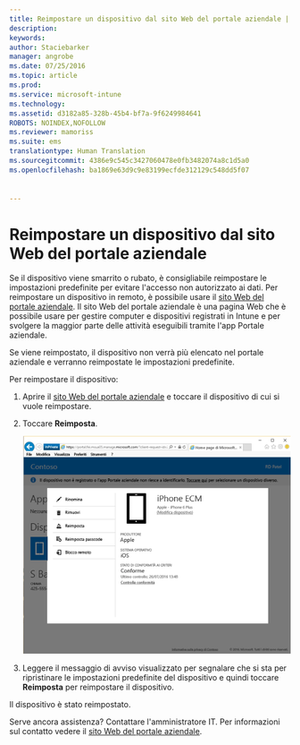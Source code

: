 ```yaml
---
title: Reimpostare un dispositivo dal sito Web del portale aziendale | Microsoft Intune
description: 
keywords: 
author: Staciebarker
manager: angrobe
ms.date: 07/25/2016
ms.topic: article
ms.prod: 
ms.service: microsoft-intune
ms.technology: 
ms.assetid: d3182a85-328b-45b4-bf7a-9f6249984641
ROBOTS: NOINDEX,NOFOLLOW
ms.reviewer: mamoriss
ms.suite: ems
translationtype: Human Translation
ms.sourcegitcommit: 4386e9c545c3427060478e0fb3482074a8c1d5a0
ms.openlocfilehash: ba1869e63d9c9e83199ecfde312129c548dd5f07


---
```



# Reimpostare un dispositivo dal sito Web del portale aziendale

Se il dispositivo viene smarrito o rubato, è consigliabile reimpostare le impostazioni predefinite per evitare l'accesso non autorizzato ai dati. Per reimpostare un dispositivo in remoto, è possibile usare il [sito Web del portale aziendale](http://portal.manage.microsoft.com). Il sito Web del portale aziendale è una pagina Web che è possibile usare per gestire computer e dispositivi registrati in Intune e per svolgere la maggior parte delle attività eseguibili tramite l'app Portale aziendale.

Se viene reimpostato, il dispositivo non verrà più elencato nel portale aziendale e verranno reimpostate le impostazioni predefinite.

Per reimpostare il dispositivo:

1.  Aprire il [sito Web del portale aziendale](http://portal.manage.microsoft.com) e toccare il dispositivo di cui si vuole reimpostare.

2.  Toccare **Reimposta**.

    ![reset-device-option-on-company-portal-website](./media//iwp-screen-with-all-options.png)

3. Leggere il messaggio di avviso visualizzato per segnalare che si sta per ripristinare le impostazioni predefinite del dispositivo e quindi toccare **Reimposta** per reimpostare il dispositivo.

Il dispositivo è stato reimpostato.

Serve ancora assistenza? Contattare l'amministratore IT. Per informazioni sul contatto vedere il [sito Web del portale aziendale](http://portal.manage.microsoft.com).





<!--HONumber=Sep16_HO1-->


